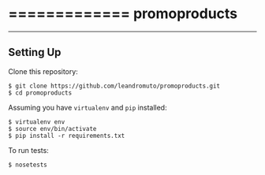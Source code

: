 =============
promoproducts
=============

----------
Setting Up
----------

Clone this repository:

```
$ git clone https://github.com/leandromuto/promoproducts.git
$ cd promoproducts
```

Assuming you have `virtualenv` and `pip` installed:

```
$ virtualenv env
$ source env/bin/activate
$ pip install -r requirements.txt
```

To run tests:

```
$ nosetests
```